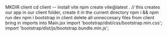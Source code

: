 MKDIR client
cd client
-- install vite
npm create vite@latest . // this creates our app in our client folder, create it in the current directory
npm i  && npm run dev
npm i bootstrap in client
delete all unneccesary files from client 
bring in imports into Main.jsx
    import 'bootstrap/dist/css/bootstrap.min.css';
    import 'bootstrap/dist/js/bootstrap.bundle.min.js';